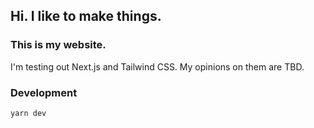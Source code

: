 ## Hi. I like to make things. 
### This is my website.

I'm testing out Next.js and Tailwind CSS.  My opinions on them are TBD.

### Development

`yarn dev`